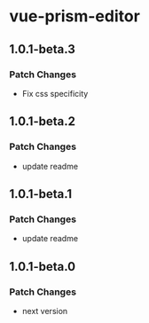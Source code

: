 # vue-prism-editor

## 1.0.1-beta.3

### Patch Changes

- Fix css specificity

## 1.0.1-beta.2

### Patch Changes

- update readme

## 1.0.1-beta.1

### Patch Changes

- update readme

## 1.0.1-beta.0

### Patch Changes

- next version
